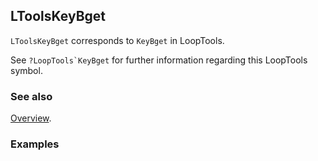 ## LToolsKeyBget

`LToolsKeyBget` corresponds to `KeyBget` in LoopTools.

See ``?LoopTools`KeyBget`` for further information regarding this LoopTools symbol.

### See also

[Overview](Extra/FeynHelpers.md).

### Examples